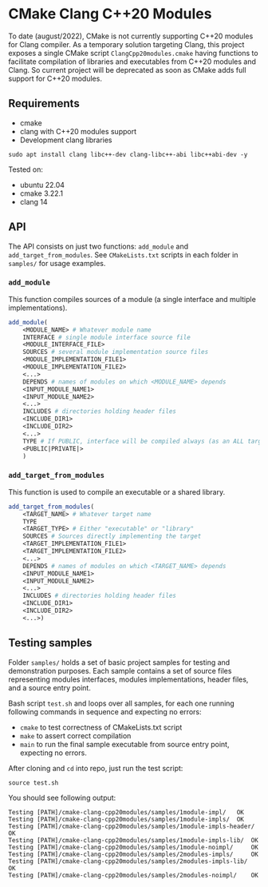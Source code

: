# CMake Clang C++20 Modules

To date (august/2022), CMake is not currently supporting C++20 modules for Clang compiler.
As a temporary solution targeting Clang, this project exposes a single CMake
script `ClangCpp20modules.cmake` having functions to facilitate compilation of
libraries and executables from C++20 modules and Clang.
So current project will be deprecated as soon as CMake adds full support for C++20 modules.


## Requirements

* cmake
* clang with C++20 modules support
* Development clang libraries

```
sudo apt install clang libc++-dev clang-libc++-abi libc++abi-dev -y
```

Tested on:

* ubuntu 22.04
* cmake 3.22.1
* clang 14

## API

The API consists on just two functions: `add_module` and `add_target_from_modules`.
See `CMakeLists.txt` scripts in each folder in `samples/` for usage examples.

### `add_module`

This function compiles sources of a module (a single interface and multiple implementations).

```cmake
add_module(
    <MODULE_NAME> # Whatever module name
    INTERFACE # single module interface source file
    <MODULE_INTERFACE_FILE>
    SOURCES # several module implementation source files
    <MODULE_IMPLEMENTATION_FILE1>
    <MODULE_IMPLEMENTATION_FILE2>
    <...>
    DEPENDS # names of modules on which <MODULE_NAME> depends
    <INPUT_MODULE_NAME1>
    <INPUT_MODULE_NAME2>
    <...>
    INCLUDES # directories holding header files
    <INCLUDE_DIR1>
    <INCLUDE_DIR2>
    <...>
    TYPE # If PUBLIC, interface will be compiled always (as an ALL target)
    <PUBLIC|PRIVATE|>
    )
```

### `add_target_from_modules`

This function is used to compile an executable or a shared library.

```cmake
add_target_from_modules(
    <TARGET_NAME> # Whatever target name
    TYPE
    <TARGET_TYPE> # Either "executable" or "library"
    SOURCES # Sources directly implementing the target
    <TARGET_IMPLEMENTATION_FILE1>
    <TARGET_IMPLEMENTATION_FILE2>
    <...>
    DEPENDS # names of modules on which <TARGET_NAME> depends
    <INPUT_MODULE_NAME1>
    <INPUT_MODULE_NAME2>
    <...>
    INCLUDES # directories holding header files
    <INCLUDE_DIR1>
    <INCLUDE_DIR2>
    <...>)
```


## Testing samples

Folder `samples/` holds a set of basic project samples for testing and demonstration purposes.
Each sample contains a set of source files representing modules interfaces, modules implementations, header files, and a source entry point.

Bash script `test.sh` and loops over all samples, for each one running following commands in sequence and expecting no errors:

* `cmake` to test correctness of CMakeLists.txt script
* `make` to assert correct compilation
* `main` to run the final sample executable from source entry point, expecting no errors.

After cloning and `cd` into repo, just run the test script:

```
source test.sh
```

You should see following output:

```
Testing [PATH]/cmake-clang-cpp20modules/samples/1module-impl/ 	OK
Testing [PATH]/cmake-clang-cpp20modules/samples/1module-impls/ 	OK
Testing [PATH]/cmake-clang-cpp20modules/samples/1module-impls-header/ 	OK
Testing [PATH]/cmake-clang-cpp20modules/samples/1module-impls-lib/ 	OK
Testing [PATH]/cmake-clang-cpp20modules/samples/1module-noimpl/ 	OK
Testing [PATH]/cmake-clang-cpp20modules/samples/2modules-impls/ 	OK
Testing [PATH]/cmake-clang-cpp20modules/samples/2modules-impls-lib/ 	OK
Testing [PATH]/cmake-clang-cpp20modules/samples/2modules-noimpl/ 	OK
```
